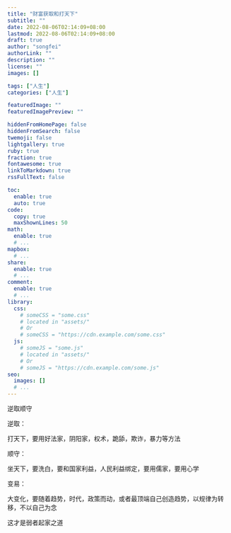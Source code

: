 ```yaml
---
title: "财富获取和打天下"
subtitle: ""
date: 2022-08-06T02:14:09+08:00
lastmod: 2022-08-06T02:14:09+08:00
draft: true
author: "songfei"
authorLink: ""
description: ""
license: ""
images: []

tags: ["人生"]
categories: ["人生"]

featuredImage: ""
featuredImagePreview: ""

hiddenFromHomePage: false
hiddenFromSearch: false
twemoji: false
lightgallery: true
ruby: true
fraction: true
fontawesome: true
linkToMarkdown: true
rssFullText: false

toc:
  enable: true
  auto: true
code:
  copy: true
  maxShownLines: 50
math:
  enable: true
  # ...
mapbox:
  # ...
share:
  enable: true
  # ...
comment:
  enable: true
  # ...
library:
  css:
    # someCSS = "some.css"
    # located in "assets/"
    # Or
    # someCSS = "https://cdn.example.com/some.css"
  js:
    # someJS = "some.js"
    # located in "assets/"
    # Or
    # someJS = "https://cdn.example.com/some.js"
seo:
  images: []
  # ...
---
```


<!--more-->

逆取顺守

逆取：

打天下，要用好法家，阴阳家，权术，跪舔，欺诈，暴力等方法

顺守：

坐天下，要洗白，要和国家利益，人民利益绑定，要用儒家，要用心学

变易：

大变化，要随着趋势，时代，政策而动，或者最顶端自己创造趋势，以规律为转移，不以自己为念

这才是弱者起家之道
